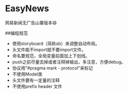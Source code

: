 EasyNews
========

网易新闻无广告山寨版本😄



##编程规范
- 使用storyboard（简称sb）来调整自动布局。
- 头文件能不import就不要import文件。
- 命名要规范，全局变量前面加上下划线。
- push之前尽量去掉或者注释掉输出，多注意，方便debug。
- 协议用"#pragma mark - protocol"来标记
- 不使用Model类
- 头文件要有一定量的注释
- 不使用prefix header 文件

